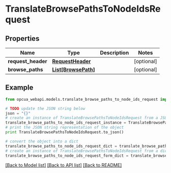 # TranslateBrowsePathsToNodeIdsRequest


## Properties
Name | Type | Description | Notes
------------ | ------------- | ------------- | -------------
**request_header** | [**RequestHeader**](RequestHeader.md) |  | [optional] 
**browse_paths** | [**List[BrowsePath]**](BrowsePath.md) |  | [optional] 

## Example

```python
from opcua_webapi.models.translate_browse_paths_to_node_ids_request import TranslateBrowsePathsToNodeIdsRequest

# TODO update the JSON string below
json = "{}"
# create an instance of TranslateBrowsePathsToNodeIdsRequest from a JSON string
translate_browse_paths_to_node_ids_request_instance = TranslateBrowsePathsToNodeIdsRequest.from_json(json)
# print the JSON string representation of the object
print TranslateBrowsePathsToNodeIdsRequest.to_json()

# convert the object into a dict
translate_browse_paths_to_node_ids_request_dict = translate_browse_paths_to_node_ids_request_instance.to_dict()
# create an instance of TranslateBrowsePathsToNodeIdsRequest from a dict
translate_browse_paths_to_node_ids_request_form_dict = translate_browse_paths_to_node_ids_request.from_dict(translate_browse_paths_to_node_ids_request_dict)
```
[[Back to Model list]](../README.md#documentation-for-models) [[Back to API list]](../README.md#documentation-for-api-endpoints) [[Back to README]](../README.md)


